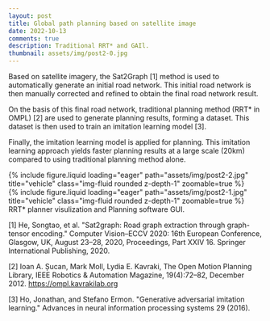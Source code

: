 ```yaml
---
layout: post
title: Global path planning based on satellite image
date: 2022-10-13
comments: true
description: Traditional RRT* and GAIl.
thumbnail: assets/img/post2-0.jpg
---
```


Based on satellite imagery, the Sat2Graph [1] method is used to automatically generate an initial road network. This initial road network is then manually corrected and refined to obtain the final road network result.

On the basis of this final road network, traditional planning method (RRT* in OMPL) [2] are used to generate planning results, forming a dataset. This dataset is then used to train an imitation learning model [3].

Finally, the imitation learning model is applied for planning. This imitation learning approach yields faster planning results at a large scale (20km) compared to using traditional planning method alone.

<div class="row mt-3">
    <div class="col-sm mt-3 mt-md-0">
        {% include figure.liquid loading="eager" path="assets/img/post2-2.jpg" title="vehicle" class="img-fluid rounded z-depth-1" zoomable=true %} 
    </div>
    <div class="col-sm mt-3 mt-md-0">
        {% include figure.liquid loading="eager" path="assets/img/post2-1.jpg" title="vehicle" class="img-fluid rounded z-depth-1" zoomable=true %}
    </div>
</div>
<div class="caption">
    RRT* planner visulization and Planning software GUI.
</div>

[1] He, Songtao, et al. "Sat2graph: Road graph extraction through graph-tensor encoding." Computer Vision–ECCV 2020: 16th European Conference, Glasgow, UK, August 23–28, 2020, Proceedings, Part XXIV 16. Springer International Publishing, 2020.

[2] Ioan A. Șucan, Mark Moll, Lydia E. Kavraki, The Open Motion Planning Library, IEEE Robotics & Automation Magazine, 19(4):72–82, December 2012. https://ompl.kavrakilab.org 

[3] Ho, Jonathan, and Stefano Ermon. "Generative adversarial imitation learning." Advances in neural information processing systems 29 (2016).

